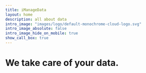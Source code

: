 ```yaml
---
title: iManageData
layout: home
description: all about data
intro_image: "images/logo/default-monochrome-cloud-logo.svg"
intro_image_absolute: false
intro_image_hide_on_mobile: true
show_call_box: true
---
```


# We take care of your data.

